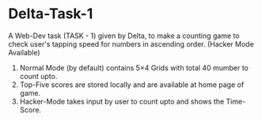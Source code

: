 # Delta-Task-1
A Web-Dev task (TASK - 1) given by Delta, to make a counting game to check user's tapping speed for numbers in ascending order.
(Hacker Mode Available)
1. Normal Mode (by default) contains 5×4 Grids with total 40 mumber to count upto.
2. Top-Five scores are stored locally and are available at home page of game.
3. Hacker-Mode takes input by user to count upto and shows the Time-Score.
